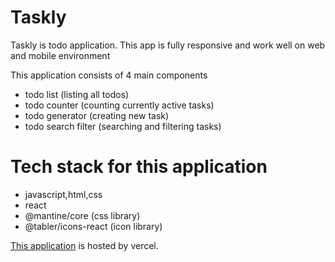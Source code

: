 # Taskly

Taskly is todo application. This app is fully responsive and work well on web and mobile environment

This application consists of 4 main components

- todo list (listing all todos)
- todo counter (counting currently active tasks)
- todo generator (creating new task)
- todo search filter (searching and filtering tasks)

# Tech stack for this application

- javascript,html,css
- react
- @mantine/core (css library)
- @tabler/icons-react (icon library)


[This application](https://todo-deutschkihun.vercel.app/) is hosted by vercel. 

